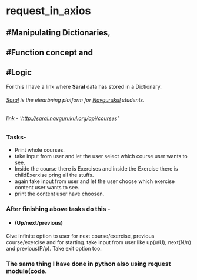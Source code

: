 # request_in_axios
## #Manipulating Dictionaries,
## #Function concept and 
## #Logic

For this I have a link where **Saral** data has stored in a Dictionary. 
###### [Saral](http://saral.navgurukul.org/home) is the elearbning platform for [Navgurukul](https://navgurukul.org/) students. 

###### link - 'http://saral.navgurukul.org/api/courses'

### Tasks-
- Print whole courses. 
- take input from user and let the user select which course user wants to see.
- Inside the course there is Exercises and inside the Exercise there is childExerxise pring all the stuffs.
- again take input from user and let the user choose which exercise content user wants to see.
- print the content user have choosen.

### After finishing above tasks do this -
- #### (Up/next/previous) 
Give infinite option to user for next course/exercise, previous course/exercise and for starting. take input from user like up(u/U), next(N/n) and previous(P/p).
Take exit option too.

### The same thing I have done in python also using request module([code](https://github.com/ravinaNG/request_in_python).
